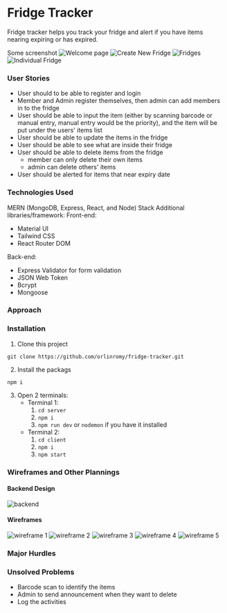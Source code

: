 # Fridge Tracker

Fridge tracker helps you track your fridge and alert if you have items nearing expiring or has expired.

Some screenshot
![Welcome page](welcome.png)
![Create New Fridge](create-new-fridge.png)
![Fridges](fridges.png)
![Individual Fridge](individual-fridge.png)

### User Stories

- User should to be able to register and login
- Member and Admin register themselves, then admin can add members in to the fridge
- User should be able to input the item (either by scanning barcode or manual entry, manual entry would be the priority), and the item will be put under the users' items list
- User should be able to update the items in the fridge
- User should be able to see what are inside their fridge
- User should be able to delete items from the fridge
  - member can only delete their own items
  - admin can delete others' items
- User should be alerted for items that near expiry date

### Technologies Used

MERN (MongoDB, Express, React, and Node) Stack
Additional libraries/framework:
Front-end:

- Material UI
- Tailwind CSS
- React Router DOM

Back-end:

- Express Validator for form validation
- JSON Web Token
- Bcrypt
- Mongoose

### Approach

### Installation

1. Clone this project

```
git clone https://github.com/orlinromy/fridge-tracker.git
```

2. Install the packags

```
npm i
```

3. Open 2 terminals:
   - Terminal 1:
     1. `cd server`
     2. `npm i`
     3. `npm run dev` or `nodemon` if you have it installed
   - Terminal 2:
     1. `cd client`
     2. `npm i`
     3. `npm start`

### Wireframes and Other Plannings

#### Backend Design

![backend](backend-design.png)

#### Wireframes

![wireframe 1](wireframe01.jpg)
![wireframe 2](wireframe02.PNG)
![wireframe 3](wireframe03.jpg)
![wireframe 4](wireframe04.PNG)
![wireframe 5](wireframe05.jpg)

### Major Hurdles

### Unsolved Problems

- Barcode scan to identify the items
- Admin to send announcement when they want to delete
- Log the activities
